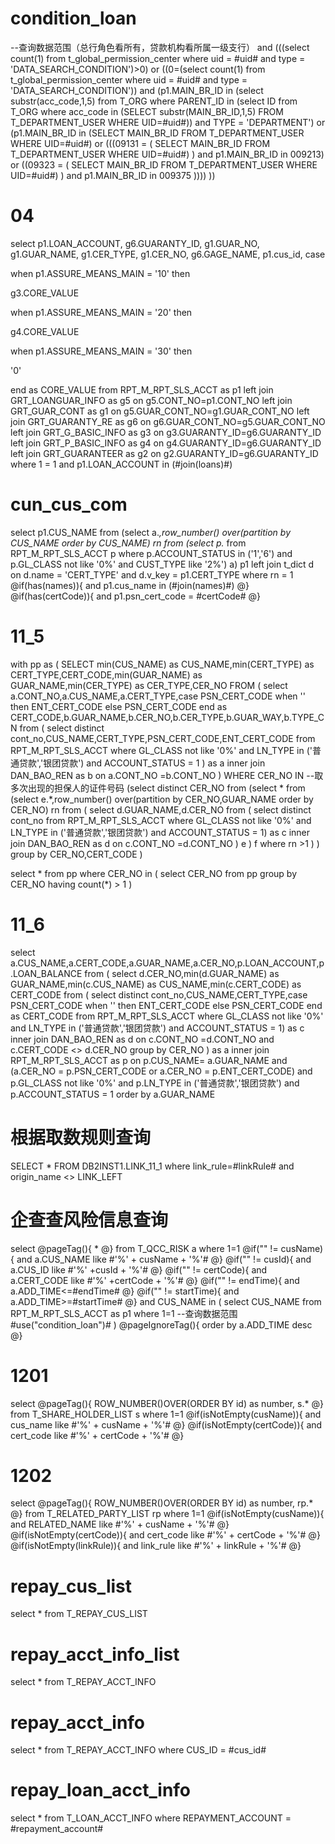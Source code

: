 condition_loan
===
--查询数据范围（总行角色看所有，贷款机构看所属一级支行）
and (((select count(1) from t_global_permission_center where uid = #uid# and type = 'DATA_SEARCH_CONDITION')>0)
    or ((0=(select count(1) from t_global_permission_center where uid = #uid# and type = 'DATA_SEARCH_CONDITION')) and (p1.MAIN_BR_ID in 
        (select substr(acc_code,1,5) from T_ORG where PARENT_ID in (select ID from T_ORG where acc_code in (SELECT substr(MAIN_BR_ID,1,5) FROM T_DEPARTMENT_USER WHERE UID=#uid#)) and TYPE = 'DEPARTMENT') or (p1.MAIN_BR_ID in (SELECT MAIN_BR_ID FROM T_DEPARTMENT_USER WHERE UID=#uid#) 
        or  (((09131 = (	SELECT	MAIN_BR_ID 	FROM	T_DEPARTMENT_USER 		WHERE	UID=#uid#) ) and  p1.MAIN_BR_ID in 009213) or      ((09323 = (	SELECT			MAIN_BR_ID 	FROM		T_DEPARTMENT_USER 		WHERE	UID=#uid#) ) and  p1.MAIN_BR_ID in 009375 ))))
))

04
===
select
p1.LOAN_ACCOUNT,
g6.GUARANTY_ID,
g1.GUAR_NO,
g1.GUAR_NAME,
g1.CER_TYPE,
g1.CER_NO,
g6.GAGE_NAME,
p1.cus_id,
case

when p1.ASSURE_MEANS_MAIN = '10' then

g3.CORE_VALUE

when p1.ASSURE_MEANS_MAIN = '20' then

g4.CORE_VALUE

when p1.ASSURE_MEANS_MAIN = '30' then

'0'

end as CORE_VALUE
from
RPT_M_RPT_SLS_ACCT as p1
left join  GRT_LOANGUAR_INFO as g5 on g5.CONT_NO=p1.CONT_NO
left join GRT_GUAR_CONT as g1 on g5.GUAR_CONT_NO=g1.GUAR_CONT_NO
left join GRT_GUARANTY_RE as g6 on g6.GUAR_CONT_NO=g5.GUAR_CONT_NO
left join GRT_G_BASIC_INFO as g3 on g3.GUARANTY_ID=g6.GUARANTY_ID
left join GRT_P_BASIC_INFO as g4 on g4.GUARANTY_ID=g6.GUARANTY_ID
left join GRT_GUARANTEER as g2 on g2.GUARANTY_ID=g6.GUARANTY_ID
where 
1 = 1
    and p1.LOAN_ACCOUNT in (#join(loans)#)
    
    
cun_cus_com
===
select 
p1.CUS_NAME
 from
(select a.*,row_number() over(partition by CUS_NAME order by CUS_NAME) rn from 
(select p.* from RPT_M_RPT_SLS_ACCT p
where 
p.ACCOUNT_STATUS in ('1','6') 
and p.GL_CLASS not like '0%'
and CUST_TYPE like '2%') a) p1 
left join t_dict d on d.name = 'CERT_TYPE' and d.v_key = p1.CERT_TYPE
where rn = 1
@if(has(names)){
    and p1.cus_name in (#join(names)#)
@}
@if(has(certCode)){
    and p1.psn_cert_code = #certCode#
@}

11_5
===
with pp as
(
SELECT min(CUS_NAME) as CUS_NAME,min(CERT_TYPE) as CERT_TYPE,CERT_CODE,min(GUAR_NAME) as GUAR_NAME,min(CER_TYPE) as CER_TYPE,CER_NO FROM
(
select a.CONT_NO,a.CUS_NAME,a.CERT_TYPE,case PSN_CERT_CODE when '' then ENT_CERT_CODE else PSN_CERT_CODE end as CERT_CODE,b.GUAR_NAME,b.CER_NO,b.CER_TYPE,b.GUAR_WAY,b.TYPE_CN  from
(
select distinct cont_no,CUS_NAME,CERT_TYPE,PSN_CERT_CODE,ENT_CERT_CODE from RPT_M_RPT_SLS_ACCT
where GL_CLASS not like '0%'
and LN_TYPE in ('普通贷款','银团贷款')
and ACCOUNT_STATUS = 1
) as a
inner join DAN_BAO_REN as b on a.CONT_NO =b.CONT_NO
)
WHERE CER_NO IN
--取多次出现的担保人的证件号码
(select distinct CER_NO from
(select * from
(select e.*,row_number() over(partition by CER_NO,GUAR_NAME order by CER_NO) rn 
from 
(
select d.GUAR_NAME,d.CER_NO  from
(
select distinct cont_no from RPT_M_RPT_SLS_ACCT
where GL_CLASS not like '0%'
and LN_TYPE in ('普通贷款','银团贷款')
and ACCOUNT_STATUS = 1) as c
inner join DAN_BAO_REN as d on c.CONT_NO =d.CONT_NO
) e
) f
where rn >1
)
) 
group by CER_NO,CERT_CODE
)

select * from pp where CER_NO in (
  select CER_NO from pp
  group by CER_NO
  having count(*) > 1
)

11_6
===
select a.CUS_NAME,a.CERT_CODE,a.GUAR_NAME,a.CER_NO,p.LOAN_ACCOUNT,p.LOAN_BALANCE from
(
select d.CER_NO,min(d.GUAR_NAME) as GUAR_NAME,min(c.CUS_NAME) as CUS_NAME,min(c.CERT_CODE) as CERT_CODE from
(
select distinct cont_no,CUS_NAME,CERT_TYPE,case PSN_CERT_CODE when '' then ENT_CERT_CODE else PSN_CERT_CODE end as CERT_CODE from RPT_M_RPT_SLS_ACCT
where GL_CLASS not like '0%'
and LN_TYPE in ('普通贷款','银团贷款')
and ACCOUNT_STATUS = 1) as c
inner join DAN_BAO_REN as d on c.CONT_NO =d.CONT_NO and c.CERT_CODE <> d.CER_NO
group by CER_NO
) as a
inner join RPT_M_RPT_SLS_ACCT as p on p.CUS_NAME= a.GUAR_NAME and (a.CER_NO = p.PSN_CERT_CODE or a.CER_NO = p.ENT_CERT_CODE)
and p.GL_CLASS not like '0%'
and p.LN_TYPE in ('普通贷款','银团贷款')
and p.ACCOUNT_STATUS = 1
order by a.GUAR_NAME

根据取数规则查询
===
SELECT * FROM DB2INST1.LINK_11_1 where link_rule=#linkRule# and origin_name <> LINK_LEFT

企查查风险信息查询
===
select
@pageTag(){
    *
@}
from T_QCC_RISK a
where 1=1
@if("" != cusName){
    and a.CUS_NAME like #'%' + cusName + '%'#
@}
@if("" != cusId){
    and a.CUS_ID like #'%' +cusId + '%'#
@}
@if("" != certCode){
    and a.CERT_CODE like #'%' +certCode + '%'#
@}
@if("" != endTime){
    and a.ADD_TIME<=#endTime#
@}
@if("" != startTime){
    and a.ADD_TIME>=#startTime#
@}
and CUS_NAME in
(
select CUS_NAME from RPT_M_RPT_SLS_ACCT as p1
where 1=1
--查询数据范围
#use("condition_loan")#
)
@pageIgnoreTag(){
    order by a.ADD_TIME desc
@}

1201
===
select
@pageTag(){
    ROW_NUMBER()OVER(ORDER BY id) as number, s.*
@}
from T_SHARE_HOLDER_LIST s where 1=1
@if(isNotEmpty(cusName)){
    and cus_name like #'%' + cusName + '%'#
@}
@if(isNotEmpty(certCode)){
    and cert_code like #'%' + certCode + '%'#
@}


1202
===
select
@pageTag(){
    ROW_NUMBER()OVER(ORDER BY id) as number, rp.*
@}
from T_RELATED_PARTY_LIST rp where 1=1
@if(isNotEmpty(cusName)){
    and RELATED_NAME like #'%' + cusName + '%'#
@}
@if(isNotEmpty(certCode)){
    and cert_code like #'%' + certCode + '%'#
@}
@if(isNotEmpty(linkRule)){
    and link_rule like #'%' + linkRule + '%'#
@}

repay_cus_list
===
select * from T_REPAY_CUS_LIST

repay_acct_info_list
===
select * from T_REPAY_ACCT_INFO

repay_acct_info
===
select * from T_REPAY_ACCT_INFO where CUS_ID = #cus_id#

repay_loan_acct_info
===
select * from T_LOAN_ACCT_INFO where REPAYMENT_ACCOUNT = #repayment_account#
